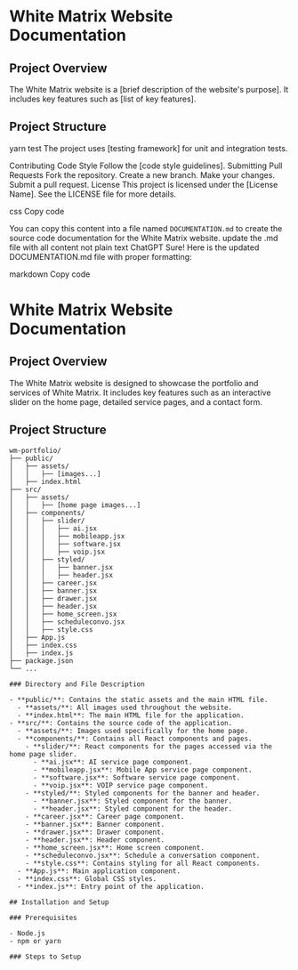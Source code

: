 # White Matrix Website Documentation

## Project Overview

The White Matrix website is a [brief description of the website's purpose]. It includes key features such as [list of key features].

## Project Structure


yarn test
The project uses [testing framework] for unit and integration tests.

Contributing
Code Style
Follow the [code style guidelines].
Submitting Pull Requests
Fork the repository.
Create a new branch.
Make your changes.
Submit a pull request.
License
This project is licensed under the [License Name]. See the LICENSE file for more details.

css
Copy code

You can copy this content into a file named `DOCUMENTATION.md` to create the source code documentation for the White Matrix website.
update the .md file with all content not plain text
ChatGPT
Sure! Here is the updated DOCUMENTATION.md file with proper formatting:

markdown
Copy code
# White Matrix Website Documentation

## Project Overview

The White Matrix website is designed to showcase the portfolio and services of White Matrix. It includes key features such as an interactive slider on the home page, detailed service pages, and a contact form.

## Project Structure

```plaintext
wm-portfolio/
├── public/
│   ├── assets/
│   │   ├── [images...]
│   ├── index.html
├── src/
│   ├── assets/
│   │   ├── [home page images...]
│   ├── components/
│   │   ├── slider/
│   │   │   ├── ai.jsx
│   │   │   ├── mobileapp.jsx
│   │   │   ├── software.jsx
│   │   │   ├── voip.jsx
│   │   ├── styled/
│   │   │   ├── banner.jsx
│   │   │   ├── header.jsx
│   │   ├── career.jsx
│   │   ├── banner.jsx
│   │   ├── drawer.jsx
│   │   ├── header.jsx
│   │   ├── home_screen.jsx
│   │   ├── scheduleconvo.jsx
│   │   ├── style.css
│   ├── App.js
│   ├── index.css
│   ├── index.js
├── package.json
└── ...

### Directory and File Description

- **public/**: Contains the static assets and the main HTML file.
  - **assets/**: All images used throughout the website.
  - **index.html**: The main HTML file for the application.
- **src/**: Contains the source code of the application.
  - **assets/**: Images used specifically for the home page.
  - **components/**: Contains all React components and pages.
    - **slider/**: React components for the pages accessed via the home page slider.
      - **ai.jsx**: AI service page component.
      - **mobileapp.jsx**: Mobile App service page component.
      - **software.jsx**: Software service page component.
      - **voip.jsx**: VOIP service page component.
    - **styled/**: Styled components for the banner and header.
      - **banner.jsx**: Styled component for the banner.
      - **header.jsx**: Styled component for the header.
    - **career.jsx**: Career page component.
    - **banner.jsx**: Banner component.
    - **drawer.jsx**: Drawer component.
    - **header.jsx**: Header component.
    - **home_screen.jsx**: Home screen component.
    - **scheduleconvo.jsx**: Schedule a conversation component.
    - **style.css**: Contains styling for all React components.
  - **App.js**: Main application component.
  - **index.css**: Global CSS styles.
  - **index.js**: Entry point of the application.

## Installation and Setup

### Prerequisites

- Node.js
- npm or yarn

### Steps to Setup

